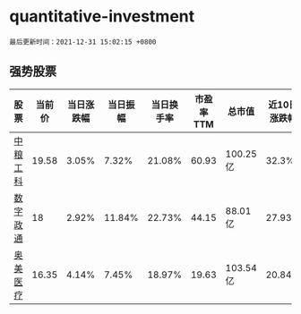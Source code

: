 # quantitative-investment

`最后更新时间：2021-12-31 15:02:15 +0800`

## 强势股票

|股票|当前价|当日涨跌幅|当日振幅|当日换手率|市盈率TTM|总市值|近10日涨跌幅|
|----|----|----|----|----|----|----|----|
|[中粮工科](https://xueqiu.com/S/SZ301058)|19.58|3.05%|7.32%|21.08%|60.93|100.25亿|32.3%|
|[数字政通](https://xueqiu.com/S/SZ300075)|18|2.92%|11.84%|22.73%|44.15|88.01亿|27.93%|
|[奥美医疗](https://xueqiu.com/S/SZ002950)|16.35|4.14%|7.45%|18.97%|19.63|103.54亿|20.84%|
